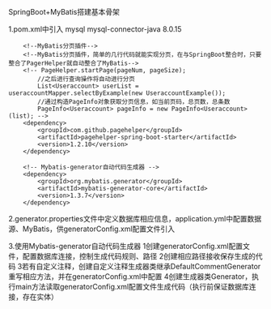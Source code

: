 SpringBoot+MyBatis搭建基本骨架

1.pom.xml中引入
		<!--Mysql数据库驱动-->
        <dependency>
            <groupId>mysql</groupId>
            <artifactId>mysql-connector-java</artifactId>
            <version>8.0.15</version>
        </dependency>
		
		<!--MyBatis分页插件-->
        <!--MyBatis分页插件，简单的几行代码就能实现分页，在与SpringBoot整合时，只要整合了PagerHelper就自动整合了MyBatis-->
        <!-- PageHelper.startPage(pageNum, pageSize);
			//之后进行查询操作将自动进行分页
			List<Useraccount> userList = useraccountMapper.selectByExample(new UseraccountExample());
			//通过构造PageInfo对象获取分页信息，如当前页码，总页数，总条数
			PageInfo<Useraccount> pageInfo = new PageInfo<Useraccount>(list); -->
        <dependency>
            <groupId>com.github.pagehelper</groupId>
            <artifactId>pagehelper-spring-boot-starter</artifactId>
            <version>1.2.10</version>
        </dependency>
		
		<!-- Mybatis-generator自动代码生成器 -->
        <dependency>
            <groupId>org.mybatis.generator</groupId>
            <artifactId>mybatis-generator-core</artifactId>
            <version>1.3.7</version>
        </dependency>
		
2.generator.properties文件中定义数据库相应信息，application.yml中配置数据源、MyBatis，供generatorConfig.xml配置文件引入

3.使用Mybatis-generator自动代码生成器
	1创建generatorConfig.xml配置文件，配置数据库连接，控制生成代码规则、路径
	2创建相应路径接收保存生成的代码
	3若有自定义注释，创建自定义注释生成器类继承DefaultCommentGenerator重写相应方法，并在generatorConfig.xml中配置
	4创建生成器类Generator，执行main方法读取generatorConfig.xml配置文件生成代码（执行前保证数据库连接，存在实体）